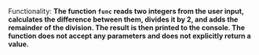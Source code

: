 Functionality: **The function `func` reads two integers from the user input, calculates the difference between them, divides it by 2, and adds the remainder of the division. The result is then printed to the console. The function does not accept any parameters and does not explicitly return a value.**